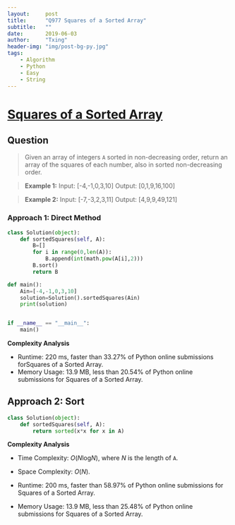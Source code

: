 ```yaml
---
layout:     post
title:      "Q977 Squares of a Sorted Array"
subtitle:   ""
date:       2019-06-03
author:     "Txing"
header-img: "img/post-bg-py.jpg"
tags:
    - Algorithm
    - Python
    - Easy
    - String
---
```


# [Squares of a Sorted Array](<https://leetcode.com/problems/squares-of-a-sorted-array/>)

## Question 

> Given an array of integers `A` sorted in non-decreasing order, return an array of the squares of each number, also in sorted non-decreasing order.

> **Example 1:**
> Input: [-4,-1,0,3,10]
> Output: [0,1,9,16,100]

> **Example 2:**
> Input: [-7,-3,2,3,11]
> Output: [4,9,9,49,121]

### Approach 1: Direct Method

```python
class Solution(object):
    def sortedSquares(self, A):
        B=[]
        for i in range(0,len(A)):
            B.append(int(math.pow(A[i],2)))
        B.sort()
        return B

def main():
    Ain=[-4,-1,0,3,10]
    solution=Solution().sortedSquares(Ain)
    print(solution)


if __name__ == "__main__":
    main()
```

**Complexity Analysis**

- Runtime: 220 ms, faster than 33.27% of Python online submissions forSquares of a Sorted Array.
- Memory Usage: 13.9 MB, less than 20.54% of Python online submissions for Squares of a Sorted Array.

## Approach 2: Sort

```python
class Solution(object):
    def sortedSquares(self, A):
        return sorted(x*x for x in A)
```

**Complexity Analysis**

- Time Complexity: *O*(*N*log*N*), where *N* is the length of `A`.
- Space Complexity: *O*(*N*). 

- Runtime: 200 ms, faster than 58.97% of Python online submissions for Squares of a Sorted Array.

- Memory Usage: 13.9 MB, less than 25.48% of Python online submissions for Squares of a Sorted Array.